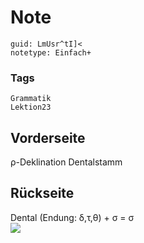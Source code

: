 # Note
```
guid: LmUsr^tI]<
notetype: Einfach+
```

### Tags
```
Grammatik
Lektion23
```

## Vorderseite
ρ-Deklination Dentalstamm

## Rückseite
<div>Dental (Endung: δ,τ,θ) + σ = σ</div><div>
</div><img src="paste-2ecd3f80cbee6fbab63e8ca6f3e426a77fa77b98.jpg">
